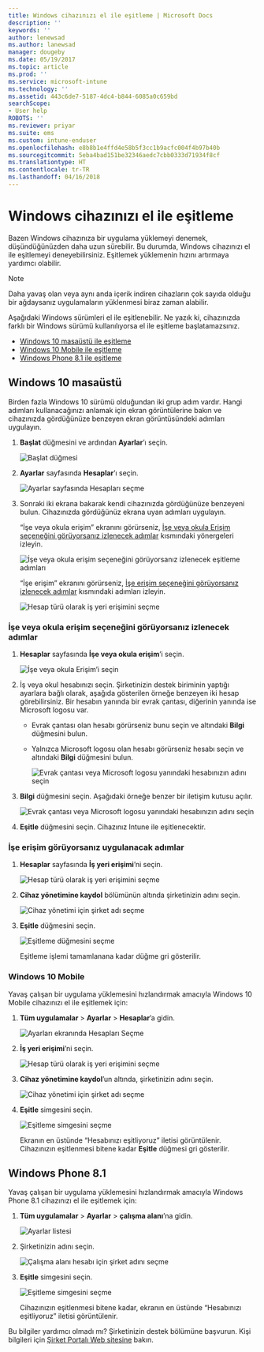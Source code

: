 ```yaml
---
title: Windows cihazınızı el ile eşitleme | Microsoft Docs
description: ''
keywords: ''
author: lenewsad
ms.author: lanewsad
manager: dougeby
ms.date: 05/19/2017
ms.topic: article
ms.prod: ''
ms.service: microsoft-intune
ms.technology: ''
ms.assetid: 443c6de7-5187-4dc4-b844-6085a0c659bd
searchScope:
- User help
ROBOTS: ''
ms.reviewer: priyar
ms.suite: ems
ms.custom: intune-enduser
ms.openlocfilehash: e8b8b1e4ffd4e58b5f3cc1b9acfc004f4b97b40b
ms.sourcegitcommit: 5eba4bad151be32346aedc7cbb0333d71934f8cf
ms.translationtype: HT
ms.contentlocale: tr-TR
ms.lasthandoff: 04/16/2018
---
```

# <a name="sync-your-windows-device-manually"></a>Windows cihazınızı el ile eşitleme

Bazen Windows cihazınıza bir uygulama yüklemeyi denemek, düşündüğünüzden daha uzun sürebilir. Bu durumda, Windows cihazınızı el ile eşitlemeyi deneyebilirsiniz. Eşitlemek yüklemenin hızını artırmaya yardımcı olabilir.

> [!Note]
> Daha yavaş olan veya aynı anda içerik indiren cihazların çok sayıda olduğu bir ağdaysanız uygulamaların yüklenmesi biraz zaman alabilir.

Aşağıdaki Windows sürümleri el ile eşitlenebilir. Ne yazık ki, cihazınızda farklı bir Windows sürümü kullanılıyorsa el ile eşitleme başlatamazsınız.

* [Windows 10 masaüstü ile eşitleme](#windows-10-desktop)
* [Windows 10 Mobile ile eşitleme](#windows-10-mobile)
* [Windows Phone 8.1 ile eşitleme](#windows-phone-81)

## <a name="windows-10-desktop"></a>Windows 10 masaüstü
Birden fazla Windows 10 sürümü olduğundan iki grup adım vardır. Hangi adımları kullanacağınızı anlamak için ekran görüntülerine bakın ve cihazınızda gördüğünüze benzeyen ekran görüntüsündeki adımları uygulayın.

1. **Başlat** düğmesini ve ardından **Ayarlar**’ı seçin.

    ![Başlat düğmesi](./media/win10pc-sync-1-start-button.png)

2. **Ayarlar** sayfasında **Hesaplar**’ı seçin.

    ![Ayarlar sayfasında Hesapları seçme](./media/win10pc-sync-2-settings-accounts.png)

3. Sonraki iki ekrana bakarak kendi cihazınızda gördüğünüze benzeyeni bulun. Cihazınızda gördüğünüz ekrana uyan adımları uygulayın.

    “İşe veya okula erişim” ekranını görürseniz, [İşe veya okula Erişim seçeneğini görüyorsanız izlenecek adımlar](#steps-to-follow-if-you-see-access-work-or-school) kısmındaki yönergeleri izleyin.

    ![İşe veya okula erişim seçeneğini görüyorsanız izlenecek eşitleme adımları](./media/w10-enroll-rs1-connect-to-work-or-school.png)

    “İşe erişim” ekranını görürseniz, [İşe erişim seçeneğini görüyorsanız izlenecek adımlar](#steps-to-follow-if-you-see-work-access) kısmındaki adımları izleyin.

    ![Hesap türü olarak iş yeri erişimini seçme](./media/win10pc-sync-3-work-access.png)

### <a name="steps-to-follow-if-you-see-access-work-or-school"></a>İşe veya okula erişim seçeneğini görüyorsanız izlenecek adımlar

1. **Hesaplar** sayfasında **İşe veya okula erişim**’i seçin.

    ![İşe veya okula Erişim’i seçin](./media/w10-enroll-rs1-connect-to-work-or-school.png)

2. İş veya okul hesabınızı seçin. Şirketinizin destek biriminin yaptığı ayarlara bağlı olarak, aşağıda gösterilen örneğe benzeyen iki hesap görebilirsiniz. Bir hesabın yanında bir evrak çantası, diğerinin yanında ise Microsoft logosu var.

   - Evrak çantası olan hesabı görürseniz bunu seçin ve altındaki **Bilgi** düğmesini bulun.
   - Yalnızca Microsoft logosu olan hesabı görürseniz hesabı seçin ve altındaki **Bilgi** düğmesini bulun.

     ![Evrak çantası veya Microsoft logosu yanındaki hesabınızın adını seçin](./media/win10pc-rs1-sync-info-button.png)

3. **Bilgi** düğmesini seçin. Aşağıdaki örneğe benzer bir iletişim kutusu açılır.

    ![Evrak çantası veya Microsoft logosu yanındaki hesabınızın adını seçin](./media/win10pc-rs1-sync-button.png)

4. **Eşitle** düğmesini seçin. Cihazınız Intune ile eşitlenecektir.

### <a name="steps-to-follow-if-you-see-work-access"></a>İşe erişim görüyorsanız uygulanacak adımlar

1. **Hesaplar** sayfasında **İş yeri erişimi**’ni seçin.

    ![Hesap türü olarak iş yeri erişimini seçme](./media/win10pc-sync-3-work-access.png)

2. **Cihaz yönetimine kaydol** bölümünün altında şirketinizin adını seçin.

    ![Cihaz yönetimi için şirket adı seçme](./media/win10pc-sync-4-tap-com-name.png)

3. **Eşitle** düğmesini seçin.

    ![Eşitleme düğmesini seçme](./media/win10pc-sync-5-tap-sync.png)

   Eşitleme işlemi tamamlanana kadar düğme gri gösterilir.

### <a name="windows-10-mobile"></a>Windows 10 Mobile
Yavaş çalışan bir uygulama yüklemesini hızlandırmak amacıyla Windows 10 Mobile cihazınızı el ile eşitlemek için:

   1. **Tüm uygulamalar** > **Ayarlar** > **Hesaplar**’a gidin.

       ![Ayarları ekranında Hesapları Seçme](./media/win10m-sync-1-settings-accounts.png)

   2. **İş yeri erişimi**’ni seçin.

       ![Hesap türü olarak iş yeri erişimini seçme](./media/win10m-sync-2-work-access.png)

   3. **Cihaz yönetimine kaydol**’un altında, şirketinizin adını seçin.

       ![Cihaz yönetimi için şirket adı seçme](./media/win10m-sync-3-tap-comp-name.png)

   4. **Eşitle** simgesini seçin.

       ![Eşitleme simgesini seçme](./media/win10m-sync-4-tap-sync.png)

       Ekranın en üstünde “Hesabınızı eşitliyoruz” iletisi görüntülenir. Cihazınızın eşitlenmesi bitene kadar **Eşitle** düğmesi gri gösterilir.

## <a name="windows-phone-81"></a>Windows Phone 8.1
Yavaş çalışan bir uygulama yüklemesini hızlandırmak amacıyla Windows Phone 8.1 cihazınızı el ile eşitlemek için:

1. **Tüm uygulamalar** > **Ayarlar** > **çalışma alanı**’na gidin.

    ![Ayarlar listesi](./media/wp81-1-sync-settings-workplace.png)

2. Şirketinizin adını seçin.

    ![Çalışma alanı hesabı için şirket adını seçme](./media/wp81-2-sync-tap-compname.png)

3. **Eşitle** simgesini seçin.

    ![Eşitleme simgesini seçme](./media/wp81-3-sync-tap-sync-button.png)

   Cihazınızın eşitlenmesi bitene kadar, ekranın en üstünde “Hesabınızı eşitliyoruz” iletisi görüntülenir.

Bu bilgiler yardımcı olmadı mı? Şirketinizin destek bölümüne başvurun. Kişi bilgileri için [Şirket Portalı Web sitesine](https://portal.manage.microsoft.com#HelpDeskDialog) bakın.
